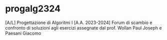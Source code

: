 # progalg2324
[A/L] Progettazione di Algoritmi I [A.A. 2023-2024] Forum di scambio e confronto di soluzioni agli esercizi assegnate dal prof. Wollan Paul Joseph e Paesani Giacomo
